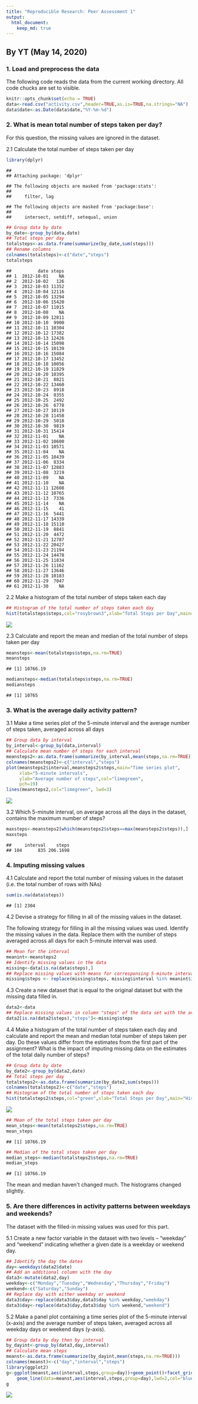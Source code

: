 ```yaml
---
title: "Reproducible Research: Peer Assessment 1"
output: 
  html_document:
    keep_md: true
---
```

## By YT (May 14, 2020)
### 1. Load and preprocess the data

The following code reads the data from the current working directory.
All code chucks are set to visible. 

```r
knitr::opts_chunk$set(echo = TRUE)
data<-read.csv("activity.csv",header=TRUE,as.is=TRUE,na.strings="NA")
data$date<-as.Date(data$date,"%Y-%m-%d")
```

### 2. What is mean total number of steps taken per day?

For this question, the missing values are ignored in the dataset.

2.1 Calculate the total number of steps taken per day

```r
library(dplyr)
```

```
## 
## Attaching package: 'dplyr'
```

```
## The following objects are masked from 'package:stats':
## 
##     filter, lag
```

```
## The following objects are masked from 'package:base':
## 
##     intersect, setdiff, setequal, union
```

```r
## Group data by date
by_date<-group_by(data,date)
## Total steps per day
totalsteps<-as.data.frame(summarize(by_date,sum(steps)))
## Rename columns
colnames(totalsteps)<-c("date","steps")
totalsteps
```

```
##          date steps
## 1  2012-10-01    NA
## 2  2012-10-02   126
## 3  2012-10-03 11352
## 4  2012-10-04 12116
## 5  2012-10-05 13294
## 6  2012-10-06 15420
## 7  2012-10-07 11015
## 8  2012-10-08    NA
## 9  2012-10-09 12811
## 10 2012-10-10  9900
## 11 2012-10-11 10304
## 12 2012-10-12 17382
## 13 2012-10-13 12426
## 14 2012-10-14 15098
## 15 2012-10-15 10139
## 16 2012-10-16 15084
## 17 2012-10-17 13452
## 18 2012-10-18 10056
## 19 2012-10-19 11829
## 20 2012-10-20 10395
## 21 2012-10-21  8821
## 22 2012-10-22 13460
## 23 2012-10-23  8918
## 24 2012-10-24  8355
## 25 2012-10-25  2492
## 26 2012-10-26  6778
## 27 2012-10-27 10119
## 28 2012-10-28 11458
## 29 2012-10-29  5018
## 30 2012-10-30  9819
## 31 2012-10-31 15414
## 32 2012-11-01    NA
## 33 2012-11-02 10600
## 34 2012-11-03 10571
## 35 2012-11-04    NA
## 36 2012-11-05 10439
## 37 2012-11-06  8334
## 38 2012-11-07 12883
## 39 2012-11-08  3219
## 40 2012-11-09    NA
## 41 2012-11-10    NA
## 42 2012-11-11 12608
## 43 2012-11-12 10765
## 44 2012-11-13  7336
## 45 2012-11-14    NA
## 46 2012-11-15    41
## 47 2012-11-16  5441
## 48 2012-11-17 14339
## 49 2012-11-18 15110
## 50 2012-11-19  8841
## 51 2012-11-20  4472
## 52 2012-11-21 12787
## 53 2012-11-22 20427
## 54 2012-11-23 21194
## 55 2012-11-24 14478
## 56 2012-11-25 11834
## 57 2012-11-26 11162
## 58 2012-11-27 13646
## 59 2012-11-28 10183
## 60 2012-11-29  7047
## 61 2012-11-30    NA
```

2.2 Make a histogram of the total number of steps taken each day

```r
## Histogram of the total number of steps taken each day
hist(totalsteps$steps,col="rosybrown3",xlab="Total Steps per Day",main="Histogram",breaks=35) 
```

![](PA1_template_files/figure-html/hist1-1.png)<!-- -->

2.3 Calculate and report the mean and median of the total number of steps taken per day


```r
meansteps<-mean(totalsteps$steps,na.rm=TRUE)
meansteps
```

```
## [1] 10766.19
```

```r
mediansteps<-median(totalsteps$steps,na.rm=TRUE)
mediansteps
```

```
## [1] 10765
```

### 3. What is the average daily activity pattern?

3.1 Make a time series plot of the 5-minute interval and the average number of steps taken, averaged across all days 


```r
## Group data by interval
by_interval<-group_by(data,interval)
## Calculate mean number of steps for each interval
meansteps2<-as.data.frame(summarize(by_interval,mean(steps,na.rm=TRUE)))
colnames(meansteps2)<-c("interval","steps")
plot(meansteps2$interval,meansteps2$steps,main="Time series plot",
     xlab="5-minute intervals",
     ylab="Average number of steps",col="limegreen",
     pch=19)
lines(meansteps2,col="limegreen", lwd=3)
```

![](PA1_template_files/figure-html/unnamed-chunk-1-1.png)<!-- -->

3.2 Which 5-minute interval, on average across all the days in the dataset, contains the maximum number of steps?


```r
maxsteps<-meansteps2[which(meansteps2$steps==max(meansteps2$steps)),]
maxsteps
```

```
##     interval    steps
## 104      835 206.1698
```

### 4. Imputing missing values
4.1 Calculate and report the total number of missing values in the dataset (i.e. the total number of rows with NAs)

```r
sum(is.na(data$steps))
```

```
## [1] 2304
```
4.2 Devise a strategy for filling in all of the missing values in the dataset. 

The following strategy for filling in all the missing values was used.
Identify the missing values in the data. 
Replace them with the number of steps averaged across all days for each 5-minute interval was used.

```r
## Mean for the interval
meanint<-meansteps2
## Identify missing values in the data
missing<-data[is.na(data$steps),]
## Replace missing values with means for corresponsing 5-minute interval
missing$steps <- replace(missing$steps, missing$interval %in% meanint$interval, meanint$steps) 
```
4.3 Create a new dataset that is equal to the original dataset but with the missing data filled in.

```r
data2<-data
## Replace missing values in column "steps" of the data set with the averages for the 5-minute intervals
data2[is.na(data2$steps),"steps"]<-missing$steps
```
4.4 Make a histogram of the total number of steps taken each day and calculate and report the mean and median total number of steps taken per day. Do these values differ from the estimates from the first part of the assignment? What is the impact of imputing missing data on the estimates of the total daily number of steps?


```r
## Group data by date
by_date2<-group_by(data2,date)
## Total steps per day
totalsteps2<-as.data.frame(summarize(by_date2,sum(steps)))
colnames(totalsteps2)<-c("date","steps")
## Histogram of the total number of steps taken each day
hist(totalsteps2$steps,col="green",xlab="Total Steps per Day",main="Histogram with missing values filled in",breaks=35)
```

![](PA1_template_files/figure-html/unnamed-chunk-6-1.png)<!-- -->

```r
## Mean of the total steps taken per day
mean_steps<-mean(totalsteps2$steps,na.rm=TRUE)
mean_steps
```

```
## [1] 10766.19
```

```r
## Median of the total steps taken per day
median_steps<-median(totalsteps2$steps,na.rm=TRUE)
median_steps
```

```
## [1] 10766.19
```
The mean and median haven't changed much. The histograms changed slightly.

### 5. Are there differences in activity patterns between weekdays and weekends?
The dataset with the filled-in missing values was used for this part.

5.1 Create a new factor variable in the dataset with two levels – “weekday” and “weekend” indicating whether a given date is a weekday or weekend day.


```r
## Identify the day the dates
day<-weekdays(data2$date)
## Add an additional column with the day
data3<-mutate(data2,day)
weekday<-c("Monday","Tuesday","Wednesday","Thursday","Friday")
weekend<-c("Saturday","Sunday")
## Replace day with either weekday or weekend
data3$day<-replace(data3$day,data3$day %in% weekday,"weekday")
data3$day<-replace(data3$day,data3$day %in% weekend,"weekend")
```

5.2 Make a panel plot containing a time series plot of the 5-minute interval (x-axis) and the average number of steps taken, averaged across all weekday days or weekend days (y-axis). 


```r
## Group data by day then by interval
by_dayint<-group_by(data3,day,interval)
## Calculate mean steps
meanst<-as.data.frame(summarize(by_dayint,mean(steps,na.rm=TRUE)))
colnames(meanst)<-c("day","interval","steps") 
library(ggplot2)
g<-ggplot(meanst,aes(interval,steps,group=day))+geom_point()+facet_grid(day~.)+
    geom_line(data=meanst,aes(interval,steps,group=day),lwd=2,col="blue")
g
```

![](PA1_template_files/figure-html/unnamed-chunk-8-1.png)<!-- -->



